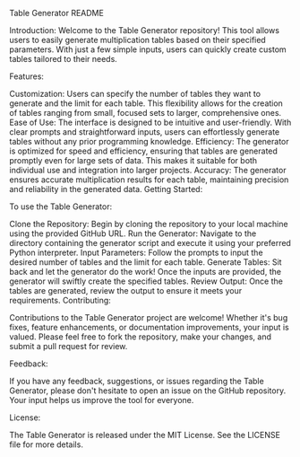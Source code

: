 
Table Generator README

Introduction:
Welcome to the Table Generator repository! This tool allows users to easily generate multiplication tables based on their specified parameters. With just a few simple inputs, users can quickly create custom tables tailored to their needs.

Features:

Customization: Users can specify the number of tables they want to generate and the limit for each table. This flexibility allows for the creation of tables ranging from small, focused sets to larger, comprehensive ones.
Ease of Use: The interface is designed to be intuitive and user-friendly. With clear prompts and straightforward inputs, users can effortlessly generate tables without any prior programming knowledge.
Efficiency: The generator is optimized for speed and efficiency, ensuring that tables are generated promptly even for large sets of data. This makes it suitable for both individual use and integration into larger projects.
Accuracy: The generator ensures accurate multiplication results for each table, maintaining precision and reliability in the generated data.
Getting Started:

To use the Table Generator:

Clone the Repository: Begin by cloning the repository to your local machine using the provided GitHub URL.
Run the Generator: Navigate to the directory containing the generator script and execute it using your preferred Python interpreter.
Input Parameters: Follow the prompts to input the desired number of tables and the limit for each table.
Generate Tables: Sit back and let the generator do the work! Once the inputs are provided, the generator will swiftly create the specified tables.
Review Output: Once the tables are generated, review the output to ensure it meets your requirements.
Contributing:

Contributions to the Table Generator project are welcome! Whether it's bug fixes, feature enhancements, or documentation improvements, your input is valued. Please feel free to fork the repository, make your changes, and submit a pull request for review.

Feedback:

If you have any feedback, suggestions, or issues regarding the Table Generator, please don't hesitate to open an issue on the GitHub repository. Your input helps us improve the tool for everyone.

License:

The Table Generator is released under the MIT License. See the LICENSE file for more details.
